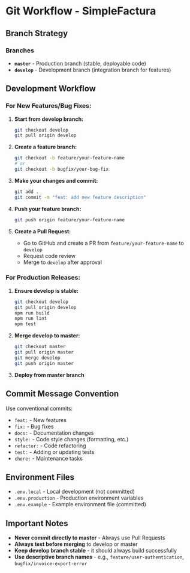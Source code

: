 # Git Workflow - SimpleFactura

## Branch Strategy

### Branches
- **`master`** - Production branch (stable, deployable code)
- **`develop`** - Development branch (integration branch for features)

## Development Workflow

### For New Features/Bug Fixes:

1. **Start from develop branch:**
   ```bash
   git checkout develop
   git pull origin develop
   ```

2. **Create a feature branch:**
   ```bash
   git checkout -b feature/your-feature-name
   # or
   git checkout -b bugfix/your-bug-fix
   ```

3. **Make your changes and commit:**
   ```bash
   git add .
   git commit -m "feat: add new feature description"
   ```

4. **Push your feature branch:**
   ```bash
   git push origin feature/your-feature-name
   ```

5. **Create a Pull Request:**
   - Go to GitHub and create a PR from `feature/your-feature-name` to `develop`
   - Request code review
   - Merge to `develop` after approval

### For Production Releases:

1. **Ensure develop is stable:**
   ```bash
   git checkout develop
   git pull origin develop
   npm run build
   npm run lint
   npm test
   ```

2. **Merge develop to master:**
   ```bash
   git checkout master
   git pull origin master
   git merge develop
   git push origin master
   ```

3. **Deploy from master branch**

## Commit Message Convention

Use conventional commits:
- `feat:` - New features
- `fix:` - Bug fixes
- `docs:` - Documentation changes
- `style:` - Code style changes (formatting, etc.)
- `refactor:` - Code refactoring
- `test:` - Adding or updating tests
- `chore:` - Maintenance tasks

## Environment Files

- `.env.local` - Local development (not committed)
- `.env.production` - Production environment variables
- `.env.example` - Example environment file (committed)

## Important Notes

- **Never commit directly to master** - Always use Pull Requests
- **Always test before merging** to develop or master
- **Keep develop branch stable** - it should always build successfully
- **Use descriptive branch names** - e.g., `feature/user-authentication`, `bugfix/invoice-export-error` 